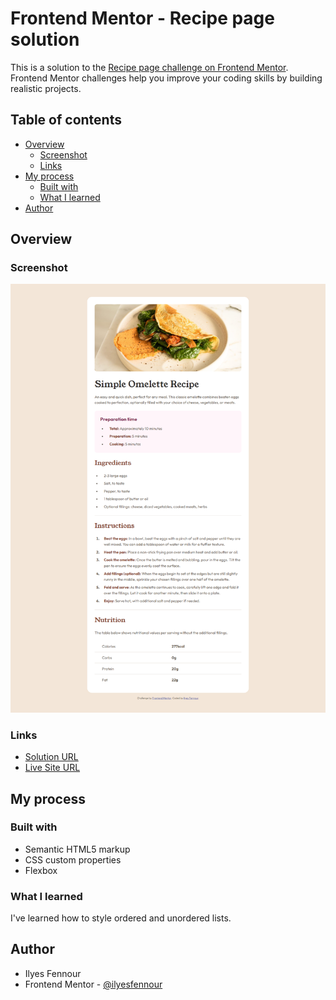 # Frontend Mentor - Recipe page solution

This is a solution to the [Recipe page challenge on Frontend Mentor](https://www.frontendmentor.io/challenges/recipe-page-KiTsR8QQKm). Frontend Mentor challenges help you improve your coding skills by building realistic projects. 

## Table of contents

- [Overview](#overview)
  - [Screenshot](#screenshot)
  - [Links](#links)
- [My process](#my-process)
  - [Built with](#built-with)
  - [What I learned](#what-i-learned)
- [Author](#author)

## Overview

### Screenshot

![Project Screenshot](https://github.com/ilyesfennour/Frontend-Mentor/blob/main/newbie/04%20recipe%20page/assets/images/screencapture-recipe-page.png?raw=true)

### Links

- [Solution URL](https://www.frontendmentor.io/solutions/responsive-recipe-page-nAIvsjYl1E)
- [Live Site URL](https://ilyesfennour.github.io/Frontend-Mentor/newbie/04%20recipe%20page/)

## My process

### Built with

- Semantic HTML5 markup
- CSS custom properties
- Flexbox

### What I learned

I've learned how to style ordered and unordered lists.

## Author

- Ilyes Fennour
- Frontend Mentor - [@ilyesfennour](https://www.frontendmentor.io/profile/ilyesfennour)